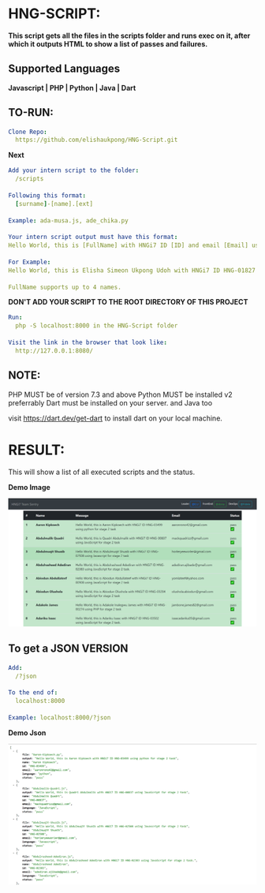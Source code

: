 # HNG-SCRIPT:

**This script gets all the files in the scripts folder and runs exec on it, after which it outputs HTML to show a list of passes and failures.**

## Supported Languages

**Javascript | PHP | Python | Java | Dart**

## TO-RUN:

```yaml
Clone Repo:
  https://github.com/elishaukpong/HNG-Script.git
```
**Next**
```yaml
Add your intern script to the folder:
  /scripts

Following this format:
  [surname]-[name].[ext]

Example: ada-musa.js, ade_chika.py

Your intern script output must have this format:
Hello World, this is [FullName] with HNGi7 ID [ID] and email [Email] using [Language] for stage 2 task

For Example:
Hello World, this is Elisha Simeon Ukpong Udoh with HNGi7 ID HNG-01827 and email simeon.udoh45@gmail.com using python for stage 2 task

FullName supports up to 4 names.
```


**DON'T ADD YOUR SCRIPT TO THE ROOT DIRECTORY OF THIS PROJECT**
```yaml
Run:
  php -S localhost:8000 in the HNG-Script folder

Visit the link in the browser that look like:
  http://127.0.0.1:8080/
```

## NOTE:

PHP MUST be of version 7.3 and above
Python MUST be installed v2 preferrably
Dart must be installed on your server.
and Java too


visit https://dart.dev/get-dart to install dart on your local machine.



# RESULT:

This will show a list of all executed scripts and the status.

**Demo Image**
<p align="center">
<img src="Demo-Images/html-Image.png" height="" width="1280"  alt="imageView Demo"/>
</p>

## To get a JSON VERSION

```yaml
Add:
  /?json
  
To the end of:
  localhost:8000
  
Example: localhost:8000/?json
```

**Demo Json**
<p align="center">
<img src="Demo-Images/json-Image.png" height="" width="1280"  alt="jsonView Demo"/>
</p>
